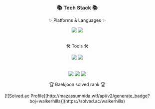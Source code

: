 <div align=center>
	<h3>📚 Tech Stack 📚</h3>
	<p>✨ Platforms & Languages ✨</p>
</div>
<div align="center">
	 <img src="https://img.shields.io/badge/Swift-F05138?style=flat&logo=Swift&logoColor=white">
    <img src="https://img.shields.io/badge/iOS-000000?style=flat&logo=Apple&logoColor=white">
</div>
<br>
<div align=center>
	<p>🛠 Tools 🛠</p>
</div>
<div align=center>
	<img src="https://img.shields.io/badge/Xcode-147EFB?style=flat&logo=Xcode&logoColor=white">
    <img src="https://img.shields.io/badge/Github-181717?style=flat&logo=Xcode&logoColor=white">
</div>
<br>
<div align=center>
	<br>
<img src="https://github-readme-stats.vercel.app/api/top-langs/?username=walkerhilla&layout=compact">
<img src="https://github-readme-stats.vercel.app/api?username=walkerhilla&show_icons=true">
<img src="https://github-readme-stats.vercel.app/api?username=walkerhilla&show_icons=true">
    <br>
<p>🏆 Baekjoon solved rank 🏆</p>
[![Solved.ac Profile](http://mazassumnida.wtf/api/v2/generate_badge?boj=walkerhilla)](https://solved.ac/walkerhilla)
</div>